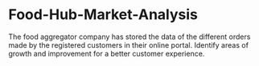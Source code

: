 # Food-Hub-Market-Analysis
The food aggregator company has stored the data of the different orders made by the registered customers in their online portal. Identify areas of growth and improvement for a better customer experience.
